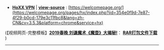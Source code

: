- [**HoXX VPN**](https://taoste.github.io/Hello-World/github/welcomepage.org/index.html)  |  [**view-source**](index.html) : [https://welcomepage.org/](https://welcomepage.org/pages/hx/index.php?iid=354e0f9d-7e87-4f29-b0cd-179e3c11fbc8&lang=zh-CN&cv=3.5.3&platform=chrome&service=hx)



(【视频网页-完整模板】[**2019春晚 刘谦魔术《魔壶》大揭秘!**](https://go.choong.net/s/2019/0204/)：
[**RAR打包文件下载**](https://raw.githubusercontent.com/inchoong/v/master/%E3%80%90%E8%A7%86%E9%A2%91%E7%BD%91%E9%A1%B5-%E5%AE%8C%E6%95%B4%E6%A8%A1%E6%9D%BF%E3%80%91.rar) )



-------
